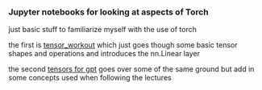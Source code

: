 ### Jupyter notebooks for looking at aspects of Torch

just basic stuff to familiarize myself with the use of torch

the first is [tensor_workout](tensor_workout.ipynb) which just goes though some basic 
tensor shapes and operations and introduces the nn.Linear layer

the second [tensors for gpt](tensors%20for%20gpt.ipynb) goes over some of the same ground
but add in some concepts used when following the lectures